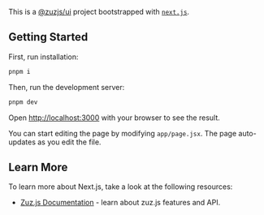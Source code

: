 This is a [@zuzjs/ui](https://cms.zuz.com.pk) project bootstrapped with [`next.js`](https://nextjs.org).

## Getting Started

First, run installation:
```bash
pnpm i
```

Then, run the development server:

```bash
pnpm dev
```

Open [http://localhost:3000](http://localhost:3000) with your browser to see the result.

You can start editing the page by modifying `app/page.jsx`. The page auto-updates as you edit the file.

## Learn More

To learn more about Next.js, take a look at the following resources:

- [Zuz.js Documentation](https://www.zuz.com.pk) - learn about zuz.js features and API.